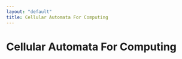 ```yaml
---
layout: "default"
title: Cellular Automata For Computing
---
```

# Cellular Automata For Computing